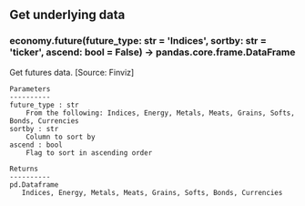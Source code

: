 ## Get underlying data 
### economy.future(future_type: str = 'Indices', sortby: str = 'ticker', ascend: bool = False) -> pandas.core.frame.DataFrame

Get futures data. [Source: Finviz]

    Parameters
    ----------
    future_type : str
        From the following: Indices, Energy, Metals, Meats, Grains, Softs, Bonds, Currencies
    sortby : str
        Column to sort by
    ascend : bool
        Flag to sort in ascending order

    Returns
    ----------
    pd.Dataframe
       Indices, Energy, Metals, Meats, Grains, Softs, Bonds, Currencies
